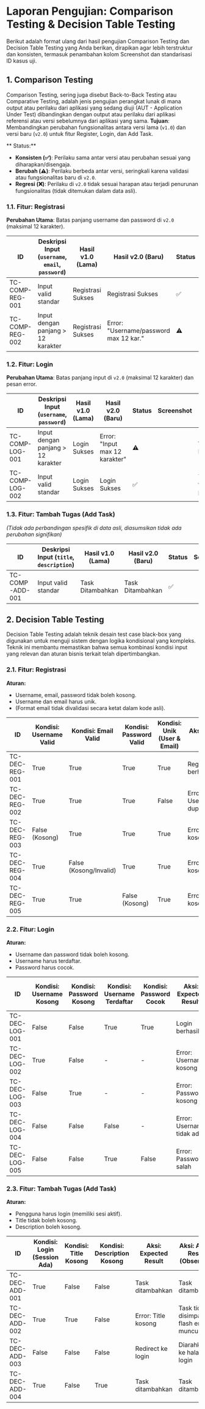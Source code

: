 # Laporan Pengujian: Comparison Testing & Decision Table Testing

Berikut adalah format ulang dari hasil pengujian Comparison Testing dan Decision Table Testing yang Anda berikan, dirapikan agar lebih terstruktur dan konsisten, termasuk penambahan kolom Screenshot dan standarisasi ID kasus uji.

## 1. Comparison Testing

Comparison Testing, sering juga disebut Back-to-Back Testing atau Comparative Testing, adalah jenis pengujian perangkat lunak di mana output atau perilaku dari aplikasi yang sedang diuji (AUT - Application Under Test) dibandingkan dengan output atau perilaku dari aplikasi referensi atau versi sebelumnya dari aplikasi yang sama.
**Tujuan**: Membandingkan perubahan fungsionalitas antara versi lama (`v1.0`) dan versi baru (`v2.0`) untuk fitur Register, Login, dan Add Task.

** Status:**
*   **Konsisten (✅)**: Perilaku sama antar versi atau perubahan sesuai yang diharapkan/disengaja.
*   **Berubah (⚠️)**: Perilaku berbeda antar versi, seringkali karena validasi atau fungsionalitas baru di `v2.0`.
*   **Regresi (❌)**: Perilaku di `v2.0` tidak sesuai harapan atau terjadi penurunan fungsionalitas (tidak ditemukan dalam data asli).

### 1.1. Fitur: Registrasi
**Perubahan Utama**: Batas panjang username dan password di `v2.0` (maksimal 12 karakter).

| ID             | Deskripsi Input (`username`, `email`, `password`) | Hasil v1.0 (Lama)      | Hasil v2.0 (Baru)                      | Status | Screenshot | Catatan                      |
|----------------|---------------------------------------------------|------------------------|----------------------------------------|--------|------------|------------------------------|
| TC-COMP-REG-001| Input valid standar                               | Registrasi Sukses      | Registrasi Sukses                      | ✅     |            | Perilaku konsisten           |
| TC-COMP-REG-002| Input dengan panjang > 12 karakter                | Registrasi Sukses      | Error: "Username/password max 12 kar." | ⚠️     |            | Validasi baru di v2.0        |

### 1.2. Fitur: Login
**Perubahan Utama**: Batas panjang input di `v2.0` (maksimal 12 karakter) dan pesan error.

| ID             | Deskripsi Input (`username`, `password`) | Hasil v1.0 (Lama) | Hasil v2.0 (Baru)                | Status | Screenshot | Catatan                      |
|----------------|------------------------------------------|-------------------|----------------------------------|--------|------------|------------------------------|
| TC-COMP-LOG-001| Input dengan panjang > 12 karakter       | Login Sukses      | Error: "Input max 12 karakter"   | ⚠️     |            | Validasi baru di v2.0        |
| TC-COMP-LOG-002| Input valid standar                      | Login Sukses      | Login Sukses                     | ✅     |            | Tidak terpengaruh perubahan  |

### 1.3. Fitur: Tambah Tugas (Add Task)
*(Tidak ada perbandingan spesifik di data asli, diasumsikan tidak ada perubahan signifikan)*

| ID             | Deskripsi Input (`title`, `description`) | Hasil v1.0 (Lama) | Hasil v2.0 (Baru) | Status | Screenshot | Catatan                      |
|----------------|------------------------------------------|-------------------|-------------------|--------|------------|------------------------------|
| TC-COMP-ADD-001| Input valid standar                      | Task Ditambahkan  | Task Ditambahkan  | ✅     |            | Perilaku konsisten (asumsi)|

## 2. Decision Table Testing

Decision Table Testing adalah teknik desain test case black-box yang digunakan untuk menguji sistem dengan logika kondisional yang kompleks. Teknik ini membantu memastikan bahwa semua kombinasi kondisi input yang relevan dan aturan bisnis terkait telah dipertimbangkan.

### 2.1. Fitur: Registrasi
**Aturan:**
*   Username, email, password tidak boleh kosong.
*   Username dan email harus unik.
*   (Format email tidak divalidasi secara ketat dalam kode asli).

| ID            | Kondisi: Username Valid | Kondisi: Email Valid | Kondisi: Password Valid | Kondisi: Unik (User & Email) | Aksi: Expected Result         | Aksi: Actual Result (Observasi)         | Screenshot |
|---------------|-------------------------|----------------------|-------------------------|------------------------------|-------------------------------|-----------------------------------------|------------|
| TC-DEC-REG-001| True                    | True                 | True                    | True                         | Registrasi berhasil           | Registrasi berhasil                     |            |
| TC-DEC-REG-002| True                    | True                 | True                    | False                        | Error: Username/email duplikat| Registrasi ditolak, pesan error muncul  |            |
| TC-DEC-REG-003| False (Kosong)          | True                 | True                    | True                         | Error: Username kosong        | Registrasi tidak diproses               |            |
| TC-DEC-REG-004| True                    | False (Kosong/Invalid)| True                    | True                         | Error: Email kosong/invalid   | Registrasi tidak diproses               |            |
| TC-DEC-REG-005| True                    | True                 | False (Kosong)          | True                         | Error: Password kosong        | Registrasi tidak diproses               |            |

### 2.2. Fitur: Login
**Aturan:**
*   Username dan password tidak boleh kosong.
*   Username harus terdaftar.
*   Password harus cocok.

| ID            | Kondisi: Username Kosong | Kondisi: Password Kosong | Kondisi: Username Terdaftar | Kondisi: Password Cocok | Aksi: Expected Result     | Aksi: Actual Result (Observasi)         | Screenshot |
|---------------|--------------------------|--------------------------|-----------------------------|-------------------------|---------------------------|-----------------------------------------|------------|
| TC-DEC-LOG-001| False                    | False                    | True                        | True                    | Login berhasil            | Login berhasil                          |            |
| TC-DEC-LOG-002| True                     | False                    | -                           | -                       | Error: Username kosong    | Login gagal, pesan error username       |            |
| TC-DEC-LOG-003| False                    | True                     | -                           | -                       | Error: Password kosong    | Login gagal, pesan error password       |            |
| TC-DEC-LOG-004| False                    | False                    | False                       | -                       | Error: Username tidak ada | Login gagal, pesan user tidak ditemukan |            |
| TC-DEC-LOG-005| False                    | False                    | True                        | False                   | Error: Password salah     | Login gagal, pesan password salah       |            |

### 2.3. Fitur: Tambah Tugas (Add Task)
**Aturan:**
*   Pengguna harus login (memiliki sesi aktif).
*   Title tidak boleh kosong.
*   Description boleh kosong.

| ID            | Kondisi: Login (Session Ada) | Kondisi: Title Kosong | Kondisi: Description Kosong | Aksi: Expected Result      | Aksi: Actual Result (Observasi)         | Screenshot |
|---------------|------------------------------|-----------------------|-----------------------------|----------------------------|-----------------------------------------|------------|
| TC-DEC-ADD-001| True                         | False                 | False                       | Task ditambahkan           | Task ditambahkan                        |            |
| TC-DEC-ADD-002| True                         | True                  | False                       | Error: Title kosong        | Task tidak disimpan, flash error muncul |            |
| TC-DEC-ADD-003| False                        | False                 | False                       | Redirect ke login          | Diarahkan ke halaman login              |            |
| TC-DEC-ADD-004| True                         | False                 | True                        | Task ditambahkan           | Task ditambahkan                        |            |

